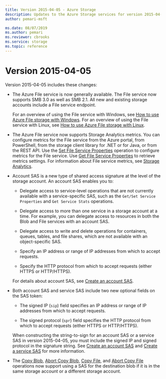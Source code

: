 ```yaml
---
title: Version 2015-04-05 - Azure Storage
description: Updates to the Azure Storage services for version 2015-04-05.
author: pemari-msft

ms.date: 08/07/2019
ms.author: pemari
ms.reviewer: cbrooks
ms.service: storage
ms.topic: reference
---
```


# Version 2015-04-05

Version 2015-04-05 includes these changes:  
  
-   The Azure File service is now generally available. The File service now supports SMB 3.0 as well as SMB 2.1. All new and existing storage accounts include a File service endpoint.  
  
     For an overview of using the File service with Windows, see [How to use Azure File storage with Windows](https://azure.microsoft.com/documentation/articles/storage-dotnet-how-to-use-files/). For an overview of using the File service with Linux, see [How to use Azure File storage with Linux](https://azure.microsoft.com/documentation/articles/storage-how-to-use-files-linux/).  
  
-   The Azure File service now supports Storage Analytics metrics. You can configure metrics for the File service from the Azure portal, from PowerShell, from the storage client library for .NET or for Java, or from the REST API. Use the [Set File Service Properties](Set-File-Service-Properties.md) operation to configure metrics for the File service. Use [Get File Service Properties](Get-File-Service-Properties.md) to retrieve metrics settings. For information about File service metrics, see [Storage Analytics](Storage-Analytics.md).  
  
-   Account SAS is a new type of shared access signature at the level of the storage account. An account SAS enables you to:  
  
    -   Delegate access to service-level operations that are not currently available with a service-specific SAS, such as the `Get/Set Service Properties` and `Get Service Stats` operations.  
  
    -   Delegate access to more than one service in a storage account at a time. For example, you can delegate access to resources in both the Blob and File services with an account SAS.  
  
    -   Delegate access to write and delete operations for containers, queues, tables, and file shares, which are not available with an object-specific SAS.  
  
    -   Specify an IP address or range of IP addresses from which to accept requests.  
  
    -   Specify the HTTP protocol from which to accept requests (either HTTPS or HTTP/HTTPS).  
  
     For details about account SAS, see [Create an account SAS](create-account-sas.md).  
  
-   Both account SAS and service SAS include two new optional fields on the SAS token:  
  
    -   The signed IP (`sip`) field specifies an IP address or range of IP addresses from which to accept requests.  
  
    -   The signed protocol (`spr`) field specifies the HTTP protocol from which to accept requests (either HTTPS or HTTP/HTTPS).  
  
     When constructing the string-to-sign for an account SAS or a service SAS in version 2015-04-05, you must include the signed IP and signed protocol in the signature string. See [Create an account SAS](create-account-sas.md) and [Create a service SAS](create-service-sas.md) for more information.  
  
-   The [Copy Blob](Copy-Blob.md), [Abort Copy Blob](Abort-Copy-Blob.md), [Copy File](Copy-File.md), and [Abort Copy File](Abort-Copy-File.md) operations now support using a SAS for the destination blob if it is in the same storage account or a different storage account.
